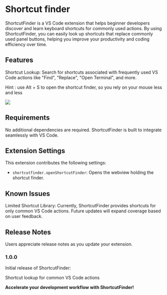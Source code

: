 # Shortcut finder

ShortcutFinder is a VS Code extension that helps beginner developers discover and learn keyboard shortcuts for commonly used actions. By using ShortcutFinder, you can easily look up shortcuts that replace commonly used panel buttons, helping you improve your productivity and coding efficiency over time.

## Features

Shortcut Lookup: Search for shortcuts associated with frequently used VS Code actions like "Find", "Replace", "Open Terminal", and more.

Hint : use Alt + S to open the shortcut finder, so you rely on your mouse less and less

![](images/instructions.gif)

## Requirements

No additional dependencies are required. ShortcutFinder is built to integrate seamlessly with VS Code.

## Extension Settings

This extension contributes the following settings:

* `shortcutfinder.openShortcutFinder`: Opens the webview holding the shortcut finder.

## Known Issues

Limited Shortcut Library: Currently, ShortcutFinder provides shortcuts for only common VS Code actions. Future updates will expand coverage based on user feedback.

## Release Notes

Users appreciate release notes as you update your extension.

### 1.0.0

Initial release of ShortcutFinder:

Shortcut lookup for common VS Code actions

**Accelerate your development workflow with ShortcutFinder!**
